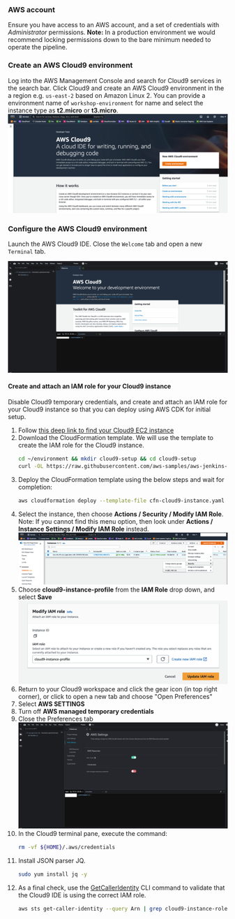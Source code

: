 ### AWS account

Ensure you have access to an AWS account, and a set of credentials with *Administrator* permissions. **Note:** In a production environment we would recommend locking permissions down to the bare minimum needed to operate the pipeline.

### Create an AWS Cloud9 environment

Log into the AWS Management Console and search for Cloud9 services in the search bar. Click Cloud9 and create an AWS Cloud9 environment in the a region e.g. `us-east-2` based on Amazon Linux 2. You can provide a environment name of `workshop-environment` for name and select the instance type as **t2.micro** or **t3.micro**.
![Cloud9 Create](assets/images/1-c9-create.png)

### Configure the AWS Cloud9 environment

Launch the AWS Cloud9 IDE. Close the `Welcome` tab and open a new `Terminal` tab.

![Cloud9 Launch](assets/images/2-c9-launch.png)

#### Create and attach an IAM role for your Cloud9 instance

Disable Cloud9 temporary credentials, and create and attach an IAM role for your Cloud9 instance so that you can deploy using AWS CDK for initial setup.

1. Follow [this deep link to find your Cloud9 EC2 instance](https://console.aws.amazon.com/ec2/v2/home?#Instances:tag:Name=aws-cloud9-;sort=desc:launchTime)
2. Download the CloudFormation template. We will use the template to create the IAM role for the Cloud9 instance.
    ```bash
    cd ~/environment && mkdir cloud9-setup && cd cloud9-setup
    curl -OL https://raw.githubusercontent.com/aws-samples/aws-jenkins-ecs-cdk/main/assets/templates/cfn-cloud9-instance.yaml   
    ```
3. Deploy the CloudFormation template using the below steps and wait for completion:
    ```bash
    aws cloudformation deploy --template-file cfn-cloud9-instance.yaml --stack-name cloud9-instance-role-stack --capabilities CAPABILITY_IAM CAPABILITY_NAMED_IAM       
    ```
4. Select the instance, then choose **Actions / Security / Modify IAM Role**. Note: If you cannot find this menu option, then look under **Actions / Instance Settings / Modify IAM Role** instead.
![cloud9-modify-role](assets/images/6-c9-modify-role.png)
8. Choose **cloud9-instance-profile** from the **IAM Role** drop down, and select **Save**
![cloud9-attach-role](assets/images/7-c9-attach-role.png)
9. Return to your Cloud9 workspace and click the gear icon (in top right corner), or click to open a new tab and choose "Open Preferences"
10. Select **AWS SETTINGS**
11. Turn off **AWS managed temporary credentials**
12. Close the Preferences tab
![cloud9-disable-temp-credentials](assets/images/8-c9-disable-temp-credentials.png)
13. In the Cloud9 terminal pane, execute the command:
    ```bash
    rm -vf ${HOME}/.aws/credentials
    ```
14. Install JSON parser JQ.
    ```bash
    sudo yum install jq -y
    ```
15. As a final check, use the [GetCallerIdentity](https://docs.aws.amazon.com/cli/latest/reference/sts/get-caller-identity.html) CLI command to validate that the Cloud9 IDE is using the correct IAM role.
    ```bash
    aws sts get-caller-identity --query Arn | grep cloud9-instance-role -q && echo "IAM role valid" || echo "IAM role NOT valid"
    ```